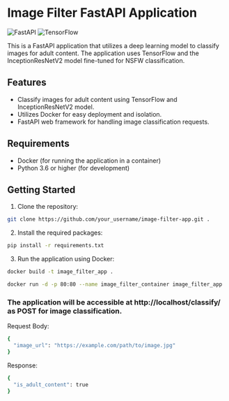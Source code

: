 # Image Filter FastAPI Application

![FastAPI](https://img.shields.io/badge/FastAPI-0.68.0-green)
![TensorFlow](https://img.shields.io/badge/TensorFlow-2.6.0-orange)

This is a FastAPI application that utilizes a deep learning model to classify images for adult content. The application uses TensorFlow and the InceptionResNetV2 model fine-tuned for NSFW classification.

## Features

- Classify images for adult content using TensorFlow and InceptionResNetV2 model.
- Utilizes Docker for easy deployment and isolation.
- FastAPI web framework for handling image classification requests.

## Requirements

- Docker (for running the application in a container)
- Python 3.6 or higher (for development)

## Getting Started

1. Clone the repository:

```bash
git clone https://github.com/your_username/image-filter-app.git .
``` 
2. Install the required packages:

```bash
pip install -r requirements.txt
``` 
3. Run the application using Docker:

```bash
docker build -t image_filter_app .
```
```bash
docker run -d -p 80:80 --name image_filter_container image_filter_app
``` 
### The application will be accessible at http://localhost/classify/ as POST for image classification.

Request Body:

```bash
{
  "image_url": "https://example.com/path/to/image.jpg"
}

```
Response:

```bash
{
  "is_adult_content": true
}
